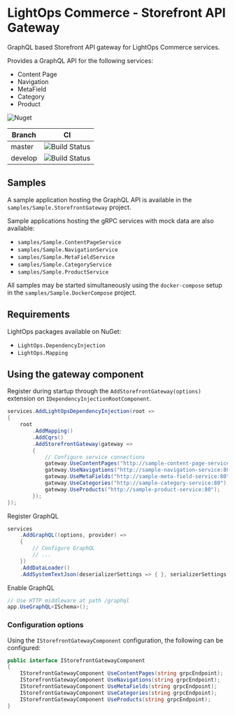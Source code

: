 # LightOps Commerce - Storefront API Gateway

GraphQL based Storefront API gateway for LightOps Commerce services.

Provides a GraphQL API for the following services:

- Content Page
- Navigation
- MetaField
- Category
- Product

![Nuget](https://img.shields.io/nuget/v/LightOps.Commerce.Gateways.Storefront)

| Branch | CI |
| --- | --- |
| master | ![Build Status](https://dev.azure.com/sorendev/LightOps%20Commerce/_apis/build/status/LightOps.Commerce.Gateways.Storefront?branchName=master) |
| develop | ![Build Status](https://dev.azure.com/sorendev/LightOps%20Commerce/_apis/build/status/LightOps.Commerce.Gateways.Storefront?branchName=develop) |

## Samples

A sample application hosting the GraphQL API is available in the `samples/Sample.StorefrontGateway` project.

Sample applications hosting the gRPC services with mock data are also available:

- `samples/Sample.ContentPageService`
- `samples/Sample.NavigationService`
- `samples/Sample.MetaFieldService`
- `samples/Sample.CategoryService`
- `samples/Sample.ProductService`

All samples may be started simultaneously using the `docker-compose` setup in the  `samples/Sample.DockerCompose` project.

## Requirements

LightOps packages available on NuGet:

- `LightOps.DependencyInjection`
- `LightOps.Mapping`

## Using the gateway component

Register during startup through the `AddStorefrontGateway(options)` extension on `IDependencyInjectionRootComponent`.

```csharp
services.AddLightOpsDependencyInjection(root =>
{
    root
        .AddMapping()
        .AddCqrs()
        .AddStorefrontGateway(gateway =>
        {
            // Configure service connections
            gateway.UseContentPages("http://sample-content-page-service:80");
            gateway.UseNavigations("http://sample-navigation-service:80");
            gateway.UseMetaFields("http://sample-meta-field-service:80");
            gateway.UseCategories("http://sample-category-service:80");
            gateway.UseProducts("http://sample-product-service:80");
        });
});
```

Register GraphQL

```csharp
services
    .AddGraphQL((options, provider) =>
    {
        // Configure GraphQL
        // ...
    })
    .AddDataLoader()
    .AddSystemTextJson(deserializerSettings => { }, serializerSettings => { });
```

Enable GraphQL

```csharp
// Use HTTP middleware at path /graphql
app.UseGraphQL<ISchema>();
```

### Configuration options

Using the `IStorefrontGatewayComponent` configuration, the following can be configured:

```csharp
public interface IStorefrontGatewayComponent
{
    IStorefrontGatewayComponent UseContentPages(string grpcEndpoint);
    IStorefrontGatewayComponent UseNavigations(string grpcEndpoint);
    IStorefrontGatewayComponent UseMetaFields(string grpcEndpoint);
    IStorefrontGatewayComponent UseCategories(string grpcEndpoint);
    IStorefrontGatewayComponent UseProducts(string grpcEndpoint);
}
```

